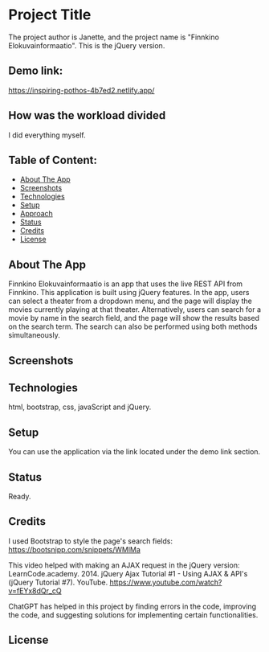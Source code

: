 # Project Title 
The project author is Janette, and the project name is "Finnkino Elokuvainformaatio". This is the jQuery version.

## Demo link:
https://inspiring-pothos-4b7ed2.netlify.app/ 

## How was the workload divided
I did everything myself. 

## Table of Content:

- [About The App](#about-the-app)
- [Screenshots](#screenshots)
- [Technologies](#technologies)
- [Setup](#setup)
- [Approach](#approach)
- [Status](#status)
- [Credits](#credits)
- [License](#license)

## About The App
Finnkino Elokuvainformaatio is an app that uses the live REST API from Finnkino. This application is built using jQuery features. In the app, users can select a theater from a dropdown menu, and the page will display the movies currently playing at that theater. Alternatively, users can search for a movie by name in the search field, and the page will show the results based on the search term. The search can also be performed using both methods simultaneously.

## Screenshots

## Technologies
html, bootstrap, css, javaScript and jQuery. 

## Setup
You can use the application via the link located under the demo link section.

## Status
Ready.

## Credits
I used Bootstrap to style the page's search fields: https://bootsnipp.com/snippets/WMlMa

This video helped with making an AJAX request in the jQuery version: LearnCode.academy. 2014. jQuery Ajax Tutorial #1 - Using AJAX & API's (jQuery Tutorial #7). YouTube. 
https://www.youtube.com/watch?v=fEYx8dQr_cQ 

ChatGPT has helped in this project by finding errors in the code, improving the code, and suggesting solutions for implementing certain functionalities.

## License
